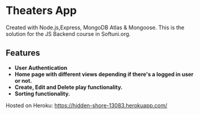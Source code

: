 # Theaters App
Created with Node.js,Express, MongoDB Atlas & Mongoose. 
This is the solution for the JS Backend course in Softuni.org.


## Features
- **User Authentication**
- **Home page with different views depending if there's a logged in user or not.**
- **Create, Edit and Delete play functionality.**
- **Sorting functionality.**


Hosted on Heroku: https://hidden-shore-13083.herokuapp.com/
